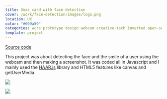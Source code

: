 ```yaml
---
title: Xmas card with face detection
cover: /work/face-detection/images/logo.png
location: UK
color: "#699a59"
categories: wcrs prototype design webcam creative-tech inverted open-source
template: project
---
```


<p class="align-center">
<a class="btn github" role="button" href="https://github.com/gazpachu/face-detection" target="_blank">Source code</a>
</p>

This project was about detecting the face and the smile of a user using the webcam and then making a screenshot. It was coded all in Javascript and I mainly used the [HAAR.js](https://github.com/foo123/HAAR.js) library and HTML5 features like canvas and getUserMedia.

![](/work/face-detection/images/wcrs-beard.jpg)

![](/work/face-detection/images/wcrs-beard2.jpg)
